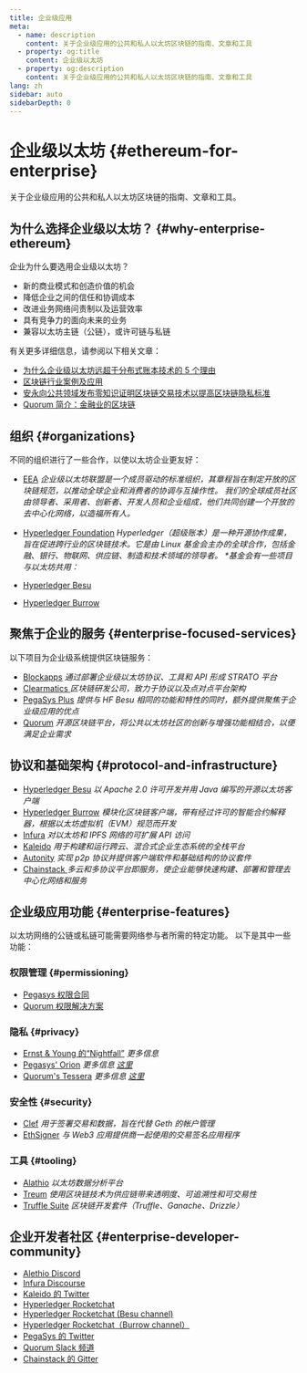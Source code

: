 ```yaml
---
title: 企业级应用
meta:
  - name: description
    content: 关于企业级应用的公共和私人以太坊区块链的指南、文章和工具
  - property: og:title
    content: 企业级以太坊
  - property: og:description
    content: 关于企业级应用的公共和私人以太坊区块链的指南、文章和工具
lang: zh
sidebar: auto
sidebarDepth: 0
---
```


# 企业级以太坊 {#ethereum-for-enterprise}

<div class="featured">关于企业级应用的公共和私人以太坊区块链的指南、文章和工具。</div>

## 为什么选择企业级以太坊？ {#why-enterprise-ethereum}

企业为什么要选用企业级以太坊？

- 新的商业模式和创造价值的机会
- 降低企业之间的信任和协调成本
- 改进业务网络问责制以及运营效率
- 具有竞争力的面向未来的业务
- 兼容以太坊主链（公链），或许可链与私链

有关更多详细信息，请参阅以下相关文章：

- [为什么企业级以太坊远超于分布式账本技术的 5 个理由](https://media.consensys.net/5-reasons-why-enterprise-ethereum-is-so-much-more-than-a-distributed-ledger-technology-c9a89db82cb5)
- [区块链行业案例及应用](https://media.consensys.net/enterprise-ethereum-blockchain-use-cases-and-applications-by-industry-3914d1210049)
- [安永向公共领域发布零知识证明区块链交易技术以提高区块链隐私标准](https://www.ey.com/en_gl/news/2019/04/ey-releases-zero-knowledge-proof-blockchain-transaction-technology-to-the-public-domain-to-advance-blockchain-privacy-standards)
- [Quorum 简介：金融业的区块链](https://medium.com/blockchain-at-berkeley/introduction-to-quorum-blockchain-for-the-financial-sector-58813f84e88c)

## 组织 {#organizations}

不同的组织进行了一些合作，以使以太坊企业更友好：

- [EEA](https://entethalliance.org/) _企业级以太坊联盟是一个成员驱动的标准组织，其章程旨在制定开放的区块链规范，以推动全球企业和消费者的协调与互操作性。 我们的全球成员社区由领导者、采用者、创新者、开发人员和企业组成，他们共同创建一个开放的去中心化网络，以造福所有人。_

- [Hyperledger Foundation](https://hyperledger.org) _Hyperledger（超级账本）是一种开源协作成果，旨在促进跨行业的区块链技术。它是由 Linux 基金会主办的全球合作，包括金融、银行、物联网、供应链、制造和技术领域的领导者。 \*基金会有一些项目与以太坊共用：_
- [Hyperledger Besu](https://www.hyperledger.org/blog/2019/08/29/announcing-hyperledger-besu)
- [Hyperledger Burrow](https://www.hyperledger.org/projects/hyperledger-burrow)

## 聚焦于企业的服务 {#enterprise-focused-services}

以下项目为企业级系统提供区块链服务：

- [Blockapps](https://blockapps.net/) _通过部署企业级以太坊协议、工具和 API 形成 STRATO 平台_
- [ Clearmatics ](https://www.clearmatics.com/about) _区块链研发公司，致力于协议以及点对点平台架构_
- [PegaSys Plus](https://pegasys.tech/enterprise/) _提供与 HF Besu 相同的功能和特性的同时，额外提供聚焦于企业级应用的优点_
- [Quorum](https://www.goquorum.com/) _开源区块链平台，将公共以太坊社区的创新与增强功能相结合，以便满足企业需求_

## 协议和基础架构 {#protocol-and-infrastructure}

- [Hyperledger Besu](https://www.hyperledger.org/projects/besu) _以 Apache 2.0 许可开发并用 Java 编写的开源以太坊客户端_
- [Hyperledger Burrow](https://www.hyperledger.org/projects/hyperledger-burrow) _模块化区块链客户端，带有经过许可的智能合约解释器，根据以太坊虚拟机（EVM）规范而开发_
- [Infura](https://infura.io/) _对以太坊和 IPFS 网络的可扩展 API 访问_
- [Kaleido](https://kaleido.io/) _用于构建和运行跨云、混合式企业生态系统的全栈平台_
- [ Autonity](https://www.clearmatics.com/about/) _实现 p2p 协议并提供客户端软件和基础结构的协议套件_
- [ Chainstack ](https://chainstack.com/) _多云和多协议平台即服务，使企业能够快速构建、部署和管理去中心化网络和服务_

## 企业级应用功能 {#enterprise-features}

以太坊网络的公链或私链可能需要网络参与者所需的特定功能。 以下是其中一些功能：

### 权限管理 {#permissioning}

- [Pegasys 权限合同](https://github.com/PegaSysEng/permissioning-smart-contracts)
- [Quorum 权限解决方案](https://github.com/jpmorganchase/quorum/wiki/Security)

### 隐私 {#privacy}

- [Ernst & Young 的“Nightfall”](https://github.com/EYBlockchain/nightfall) _更多信息 [](https://bravenewcoin.com/insights/ernst-and-young-rolls-out-'nightfall-to-enable-private-transactions-on)_
- [Pegasys' Orion](https://docs.pantheon.pegasys.tech/en/stable/Concepts/Privacy/Privacy-Overview/) _更多信息 [这里](https://pegasys.tech/privacy-in-pantheon-how-it-works-and-why-your-enterprise-should-care/)_
- [Quorum's Tessera](https://docs.goquorum.com/en/latest/Privacy/Tessera/Tessera/) _更多信息 [这里](https://github.com/jpmorganchase/tessera/wiki/How-Tessera-works)_

### 安全性 {#security}

- [Clef](https://geth.ethereum.org/clef/Overview) _用于签署交易和数据，旨在代替 Geth 的帐户管理_
- [EthSigner](https://gitter.im/PegaSysEng/EthSigner) _与 Web3 应用提供商一起使用的交易签名应用程序_

### 工具 {#tooling}

- [Alathio](https://aleth.io/) _以太坊数据分析平台_
- [Treum](https://treum.io/) _使用区块链技术为供应链带来透明度、可追溯性和可交易性_
- [Truffle Suite](https://trufflesuite.com) _区块链开发套件（Truffle、Ganache、Drizzle）_

## 企业开发者社区 {#enterprise-developer-community}

- [Alethio Discord](https://discord.gg/d2t8NuU)
- [Infura Discourse](https://community.infura.io/)
- [Kaleido 的 Twitter](https://twitter.com/Kaleido_io)
- [Hyperledger Rocketchat](https://chat.hyperledger.org/)
- [Hyperledger Rocketchat (Besu channel)](https://chat.hyperledger.org/channel/besu)
- [Hyperledger Rocketchat（Burrow channel）](https://chat.hyperledger.org/channel/burrow)
- [PegaSys 的 Twitter](https://twitter.com/Kaleido_io)
- [Quorum Slack 频道](http://bit.ly/quorum-slack)
- [Chainstack 的 Gitter](https://gitter.im/chainstack/Lobby)

